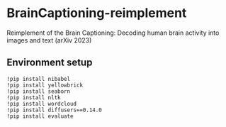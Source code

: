 # BrainCaptioning-reimplement
Reimplement of the Brain Captioning: Decoding human brain activity into images and text (arXiv 2023)

## Environment setup
```
!pip install nibabel
!pip install yellowbrick
!pip install seaborn
!pip install nltk
!pip install wordcloud
!pip install diffusers==0.14.0
!pip install evaluate
```
